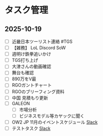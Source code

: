 # タスク管理

## 2025-10-19

- [ ] 近畿日本ツーリスト連絡 #TGS 
- [ ] 【雑務】 LoL Discord SoW
- [ ] 週明け鉄拳追いかけ
- [ ] TGS打ち上げ
- [ ] 大津さんの動画確認
- [ ] 舞台も確認
- [ ] 890万をV最
- [ ] RGOガントチャート
- [ ] RGOのブリーフィング資料
- [ ] 中国 見積もり更新
- [ ] GALEON 
	- [ ] 市場分析
	- [ ] ビジネスモデル等カヤックに聞く 
- [ ] OW2 JP 11月のイベントスケジュール [Slack](https://gloe-workspace.slack.com/archives/C09M891TXAR/p1760872558905399)
- [ ] テストタスク [Slack](https://gloe-workspace.slack.com/archives/C09M891TXAR/p1760872481198659)
